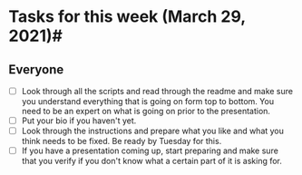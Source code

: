 # Tasks for this week (March 29, 2021)#

## Everyone ##

- [ ] Look through all the scripts and read through the readme and make sure you understand everything that is going on form top to bottom. You need to be an expert on what is going on prior to the presentation.
- [ ] Put your bio if you haven't yet.
- [ ] Look through the instructions and prepare what you like and what you think needs to be fixed. Be ready by Tuesday for this. 
- [ ] If you have a presentation coming up, start preparing and make sure that you verify if you don't know what a certain part of it is asking for.
